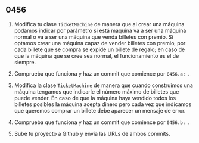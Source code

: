 ## 0456

1. Modifica tu clase `TicketMachine` de manera que al crear una máquina podamos indicar por parámetro si está maquina va a ser una máquina normal o va a ser una máquina que venda billetes con premio. Si optamos crear una máquina capaz de vender billetes con premio, por cada billete que se compra se expide un billete de regalo; en caso de que la máquina que se cree sea normal, el funcionamiento es el de siempre.

2. Comprueba que funciona y haz un commit que comience por `0456.a: `.

3. Modifica la clase `TicketMachine` de manera que cuando construimos una máquina tengamos que indicarle el número máximo de billetes que puede vender. En caso de que la máquina haya vendido todos los billetes posibles la máquina acepta dinero pero cada vez que indicamos que queremos comprar un billete debe aparecer un mensaje de error.

4. Comprueba que funciona y haz un commit que comience por `0456.b: `.

5. Sube tu proyecto a Github y envía las URLs de ambos commits.
